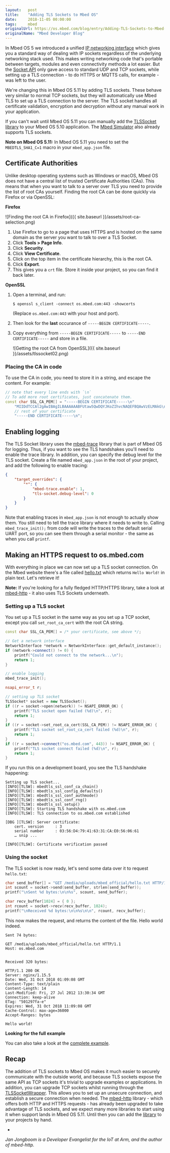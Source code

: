 ```yaml
---
layout:   post
title:    "Adding TLS Sockets to Mbed OS"
date:     2018-11-05 00:00:00
tags:     mbed
originalUrl: https://os.mbed.com/blog/entry/Adding-TLS-Sockets-to-Mbed-OS/
originalName: "Mbed Developer Blog"
---
```


In Mbed OS 5 we introduced a unified [IP networking interface](https://os.mbed.com/docs/latest/reference/ip-networking.html) which gives you a standard way of dealing with IP sockets regardless of the underlying networking stack used. This makes writing networking code that's portable between targets, modules and even connectivity methods a lot easier. But the [Socket API](https://os.mbed.com/docs/v5.10/apis/network-socket.html) only gave access to standard UDP and TCP sockets, while setting up a TLS connection - to do HTTPS or MQTTS calls, for example - was left to the user.

<!--more-->

We're changing this in Mbed OS 5.11 by adding TLS sockets. These behave very similar to normal TCP sockets, but they will automatically use Mbed TLS to set up a TLS connection to the server. The TLS socket handles all certificate validation, encryption and decryption without any manual work in your application.

If you can't wait until Mbed OS 5.11 you can manually add the [TLSSocket library](https://github.com/ARMmbed/TLSSocket) to your Mbed OS 5.10 application. The [Mbed Simulator](https://labs.mbed.com/simulator) also already supports TLS sockets.

**Note on Mbed OS 5.11:** In Mbed OS 5.11 you need to set the `MBEDTLS_SHA1_C=1` macro in your `mbed_app.json` file.

## Certificate Authorities

Unlike desktop operating systems such as Windows or macOS, Mbed OS does not have a central list of trusted Certificate Authorities (CAs). This means that when you want to talk to a server over TLS you need to provide the list of root CAs yourself. Finding the root CA can be done quickly via Firefox or via OpenSSL:

**Firefox**


![Finding the root CA in Firefox]({{ site.baseurl }}/assets/root-ca-selection.png)

1. Use Firefox to go to a page that uses HTTPS and is hosted on the same domain as the server you want to talk to over a TLS Socket.
1. Click **Tools > Page Info**.
1. Click **Security**.
1. Click **View Certificate**.
1. Click on the top item in the certificate hierarchy, this is the root CA.
1. Click **Export**.
1. This gives you a `crt` file. Store it inside your project, so you can find it back later.

**OpenSSL**

1. Open a terminal, and run:

    ```
    $ openssl s_client -connect os.mbed.com:443 -showcerts
    ```

   (Replace `os.mbed.com:443` with your host and port).

1. Then look for the **last** occurance of `-----BEGIN CERTIFICATE-----`.
1. Copy everything from `-----BEGIN CERTIFICATE-----` to `-----END CERTIFICATE-----` and store in a file.


    ![Getting the root CA from OpenSSL]({{ site.baseurl }}/assets/tlssocket02.png)

### Placing the CA in code

To use the CA in code, you need to store it in a string, and escape the content. For example:

```cpp
// note that every line ends with `\n`
// To add more root certificates, just concatenate them.
const char SSL_CA_PEM[] = "-----BEGIN CERTIFICATE-----\n"
    "MIIDdTCCAl2gAwIBAgILBAAAAAABFUtaw5QwDQYJKoZIhvcNAQEFBQAwVzELMAkG\n"
    // rest of your certificate
    "-----END CERTIFICATE-----\n";
```

## Enabling logging

The TLS Socket library uses the [mbed-trace](https://github.com/ARMmbed/mbed-os/blob/1bbcfff8f331c2e00a3883ea27ca3c91461bc7a9/features/frameworks/mbed-trace/README.md) library that is part of Mbed OS for logging. Thus, if you want to see the TLS handshakes you'll need to enable the trace library. In addition, you can specify the debug level for the TLS socket. Create a file named `mbed_app.json` in the root of your project, and add the following to enable tracing:

```json
{
    "target_overrides": {
        "*": {
            "mbed-trace.enable": 1,
            "tls-socket.debug-level": 0
        }
    }
}
```

Note that enabling traces in `mbed_app.json` is not enough to actually show them. You still need to tell the trace library where it needs to write to. Calling `mbed_trace_init();` from code will write the traces to the default serial UART port, so you can see them through a serial monitor - the same as when you call `printf`.

## Making an HTTPS request to os.mbed.com

With everything in place we can now set up a TLS socket connection. On the Mbed website there's a file called [hello.txt](https://os.mbed.com/media/uploads/mbed_official/hello.txt) which returns `Hello World!` in plain text. Let's retrieve it!

**Note:** If you're looking for a fully fledged HTTP/HTTPS library, take a look at [mbed-http](https://os.mbed.com/teams/sandbox/code/mbed-http/) - it also uses TLS Sockets underneath.

### Setting up a TLS socket

You set up a TLS socket in the same way as you set up a TCP socket, except you call `set_root_ca_cert` with the root CA string.

```cpp
const char SSL_CA_PEM[] = /* your certificate, see above */;

// Get a network interface
NetworkInterface *network = NetworkInterface::get_default_instance();
if (network->connect() != 0) {
    printf("Could not connect to the network...\n");
    return 1;
}

// enable logging
mbed_trace_init();

nsapi_error_t r;

// setting up TLS socket
TLSSocket* socket = new TLSSocket();
if ((r = socket->open(network)) != NSAPI_ERROR_OK) {
    printf("TLS socket open failed (%d)\n", r);
    return 1;
}
if ((r = socket->set_root_ca_cert(SSL_CA_PEM)) != NSAPI_ERROR_OK) {
    printf("TLS socket set_root_ca_cert failed (%d)\n", r);
    return 1;
}
if ((r = socket->connect("os.mbed.com", 443)) != NSAPI_ERROR_OK) {
    printf("TLS socket connect failed (%d)\n", r);
    return 1;
}
```

If you run this on a development board, you see the TLS handshake happening:

```
Setting up TLS socket...
[INFO][TLSW]: mbedtls_ssl_conf_ca_chain()
[INFO][TLSW]: mbedtls_ssl_config_defaults()
[INFO][TLSW]: mbedtls_ssl_conf_authmode()
[INFO][TLSW]: mbedtls_ssl_conf_rng()
[INFO][TLSW]: mbedtls_ssl_setup()
[INFO][TLSW]: Starting TLS handshake with os.mbed.com
[INFO][TLSW]: TLS connection to os.mbed.com established

[DBG ][TLSW]: Server certificate:
    cert. version     : 3
    serial number     : 03:56:D4:79:41:63:31:CA:E0:56:06:61
    … snip ...

[INFO][TLSW]: Certificate verification passed
```

### Using the socket

The TLS socket is now ready, let's send some data over it to request `hello.txt`:

```cpp
char send_buffer[] = "GET /media/uploads/mbed_official/hello.txt HTTP/1.1\r\nHost: os.mbed.com\r\n\r\n";
int scount = socket->send(send_buffer, strlen(send_buffer));
printf("\nSent %d bytes:\n\n%s", scount, send_buffer);

char recv_buffer[1024] = { 0 };
int rcount = socket->recv(recv_buffer, 1024);
printf("\nReceived %d bytes:\n\n%s\n\n", rcount, recv_buffer);
```

This now makes the request, and returns the content of the file. Hello world indeed.

```
Sent 74 bytes:

GET /media/uploads/mbed_official/hello.txt HTTP/1.1
Host: os.mbed.com


Received 320 bytes:

HTTP/1.1 200 OK
Server: nginx/1.15.5
Date: Wed, 31 Oct 2018 01:09:08 GMT
Content-Type: text/plain
Content-Length: 14
Last-Modified: Fri, 27 Jul 2012 13:30:34 GMT
Connection: keep-alive
ETag: "501297fa-e"
Expires: Wed, 31 Oct 2018 11:09:08 GMT
Cache-Control: max-age=36000
Accept-Ranges: bytes

Hello world!
```

**Looking for the full example**

You can also take a look at the [complete example](https://github.com/janjongboom/mbed-simulator/blob/6e9f45c61fb10e1983668e777d68e939247b377d/demos/tlssocket/main.cpp).

## Recap

The addition of TLS sockets to Mbed OS makes it much easier to securely communicate with the outside world, and because TLS sockets expose the same API as TCP sockets it's trivial to upgrade examples or applications. In addition, you can upgrade TCP sockets whilst running through the [TLSSocketWrapper](https://github.com/ARMmbed/mbed-os/blob/1bbcfff8f331c2e00a3883ea27ca3c91461bc7a9/features/netsocket/TLSSocketWrapper.h). This allows you to set up an unsecure connection, and establish a secure connection when needed. The [mbed-http](https://os.mbed.com/teams/sandbox/code/mbed-http/) library - which offers both HTTP and HTTPS requests - has already been upgraded to take advantage of TLS sockets, and we expect many more libraries to start using it when support lands in Mbed OS 5.11. Until then you can add the [library](https://github.com/ARMmbed/TLSSocket) to your projects by hand.

-

*Jan Jongboom is a Developer Evangelist for the IoT at Arm, and the author of mbed-http.*
